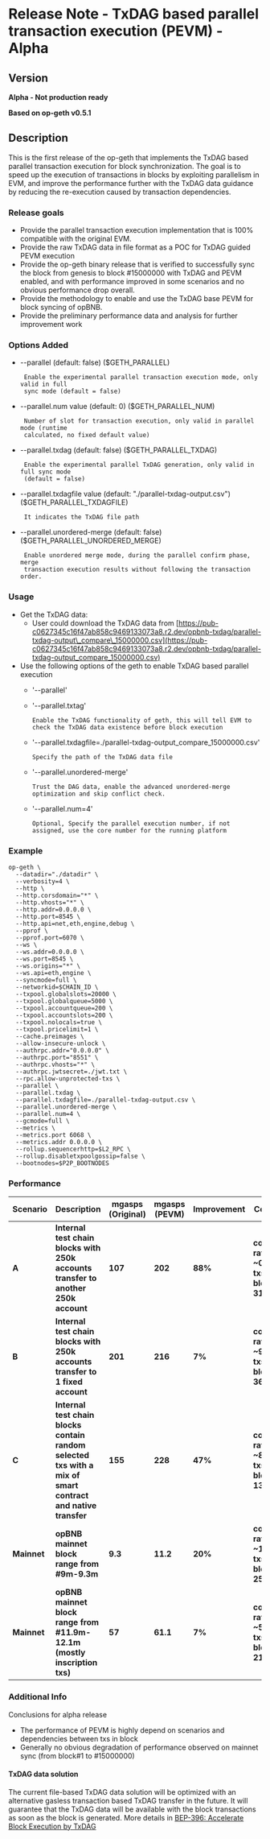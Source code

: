 # Release Note \- TxDAG based parallel transaction execution (PEVM) \- Alpha

## Version

**Alpha - Not production ready**

**Based on op-geth v0.5.1** 

## Description

This is the first release of the op-geth that implements the TxDAG based parallel transaction execution for block synchronization. The goal is to speed up the execution of transactions in blocks by exploiting parallelism in EVM, and improve the performance further with the TxDAG data guidance by reducing the re-execution caused by transaction dependencies.

### Release goals

* Provide the parallel transaction execution implementation that is 100% compatible with the original EVM.  
* Provide the raw TxDAG data in file format as a POC for TxDAG guided PEVM execution  
* Provide the op-geth binary release that is verified to successfully sync the block from genesis to block \#15000000 with TxDAG and PEVM enabled, and with performance improved in some scenarios and no obvious performance drop overall.  
* Provide the methodology to enable and use the TxDAG base PEVM for block syncing of opBNB.  
* Provide the preliminary performance data and analysis for further improvement work

### Options Added

*    --parallel                          (default: false)                   ($GETH\_PARALLEL)

          Enable the experimental parallel transaction execution mode, only valid in full  
          sync mode (default = false)  
   

*    --parallel.num value                (default: 0\)                       ($GETH\_PARALLEL\_NUM)

          Number of slot for transaction execution, only valid in parallel mode (runtime  
          calculated, no fixed default value)  
   

*    --parallel.txdag                    (default: false)                   ($GETH\_PARALLEL\_TXDAG)

          Enable the experimental parallel TxDAG generation, only valid in full sync mode  
          (default = false)  
   

*    --parallel.txdagfile value          (default: "./parallel-txdag-output.csv") ($GETH\_PARALLEL\_TXDAGFILE)

          It indicates the TxDAG file path  


*    --parallel.unordered-merge          (default: false)                   ($GETH\_PARALLEL\_UNORDERED\_MERGE)

          Enable unordered merge mode, during the parallel confirm phase, merge  
          transaction execution results without following the transaction order.  
   

### Usage

* Get the TxDAG data:  
  * User could download the TxDAG data from [https://pub-c0627345c16f47ab858c9469133073a8.r2.dev/opbnb-txdag/parallel-txdag-output\_compare\_15000000.csv](https://pub-c0627345c16f47ab858c9469133073a8.r2.dev/opbnb-txdag/parallel-txdag-output_compare_15000000.csv)  
* Use the following options of the geth to enable TxDAG based parallel execution  
  * '--parallel'
  * '--parallel.txtag'

		Enable the TxDAG functionality of geth, this will tell EVM to check the TxDAG data existence before block execution

  * '--parallel.txdagfile=./parallel-txdag-output\_compare\_15000000.csv'  

        Specify the path of the TxDAG data file 

  * '--parallel.unordered-merge'  
        
        Trust the DAG data, enable the advanced unordered-merge optimization and skip conflict check.   
  * '--parallel.num=4'

        Optional, Specify the parallel execution number, if not assigned, use the core number for the running platform   
    

### Example
```
op-geth \  
  --datadir="./datadir" \  
  --verbosity=4 \  
  --http \ 
  --http.corsdomain="*" \  
  --http.vhosts="*" \  
  --http.addr=0.0.0.0 \  
  --http.port=8545 \  
  --http.api=net,eth,engine,debug \  
  --pprof \  
  --pprof.port=6070 \  
  --ws \  
  --ws.addr=0.0.0.0 \  
  --ws.port=8545 \  
  --ws.origins="*" \  
  --ws.api=eth,engine \  
  --syncmode=full \  
  --networkid=$CHAIN_ID \  
  --txpool.globalslots=20000 \  
  --txpool.globalqueue=5000 \  
  --txpool.accountqueue=200 \  
  --txpool.accountslots=200 \  
  --txpool.nolocals=true \  
  --txpool.pricelimit=1 \   
  --cache.preimages \  
  --allow-insecure-unlock \  
  --authrpc.addr="0.0.0.0" \  
  --authrpc.port="8551" \  
  --authrpc.vhosts="*" \  
  --authrpc.jwtsecret=./jwt.txt \  
  --rpc.allow-unprotected-txs \  
  --parallel \  
  --parallel.txdag \  
  --parallel.txdagfile=./parallel-txdag-output.csv \  
  --parallel.unordered-merge \  
  --parallel.num=4 \  
  --gcmode=full \  
  --metrics \  
  --metrics.port 6068 \  
  --metrics.addr 0.0.0.0 \  
  --rollup.sequencerhttp=$L2_RPC \  
  --rollup.disabletxpoolgossip=false \  
  --bootnodes=$P2P_BOOTNODES
```

### 

### Performance

| Scenario    | Description                                                                                                 | mgasps<br/>(Original) | mgasps<br/>(PEVM) | Improvement | Comments                                                 |
|-------------|-------------------------------------------------------------------------------------------------------------|----------------------|--------------|-------------|----------------------------------------------------------|
| **A**       | **Internal test chain blocks with 250k accounts transfer to another 250k account**                          | **107**              | **202**      | **88%**     | **conflict rate(avg): ~0%<br/>txs in block(avg): 3103**  |
| **B**       | **Internal test chain blocks with 250k accounts transfer to 1 fixed account**                               | **201**              | **216**      | **7%**      | **conflict rate(avg): ~95%<br/>txs in block(avg): 3644** |
| **C**       | **Internal test chain blocks contain random selected txs with a mix of smart contract and native transfer** | **155**              | **228**      | **47%**     | **conflict rate(avg): ~81%<br/>txs in block(avg): 1356** |
| **Mainnet** | **opBNB mainnet block range from #9m-9.3m**                                                                 | **9.3**              | **11.2**     | **20%**     | **conflict rate(avg): ~12%<br/>txs in block(avg): 25**   |
| **Mainnet** | **opBNB mainnet block range from #11.9m-12.1m (mostly inscription txs)**                                    | **57**               | **61.1**     | **7%**      | **conflict rate(avg): ~50%<br/>txs in block(avg): 2195** |

### Additional Info

Conclusions for alpha release

* The performance of PEVM is highly depend on scenarios and dependencies between txs in block  
* Generally no obvious degradation of performance observed on mainnet sync (from block#1 to #15000000)

#### TxDAG data solution

The current file-based TxDAG data solution will be optimized with an alternative gasless transaction based
TxDAG transfer in the future. It will guarantee that the TxDAG data will be available with the block transactions
as soon as the block is generated. 
More details in [BEP-396: Accelerate Block Execution by TxDAG](https://forum.bnbchain.org/t/bep-396-accelerate-block-execution-by-txdag/2869)